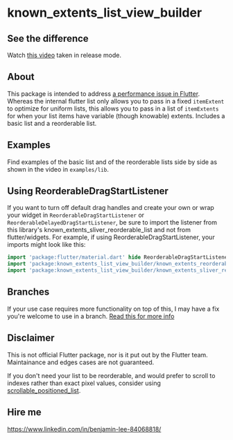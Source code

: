 # known_extents_list_view_builder

## See the difference
Watch [this video](https://vimeo.com/582598514) taken in release mode.

## About
This package is intended to address [a performance issue in Flutter](https://github.com/flutter/flutter/issues/52207). Whereas the internal flutter list only allows you to pass in a fixed `itemExtent` to optimize for uniform lists, this allows you to pass in a list of `itemExtents` for when your list items have variable (though knowable) extents. Includes a basic list and a reorderable list.

## Examples
Find examples of the basic list and of the reorderable lists side by side as shown in the video in `examples/lib`.

## Using ReorderableDragStartListener
If you want to turn off default drag handles and create your own or wrap your widget in `ReorderableDragStartListener` or `ReorderableDelayedDragStartListener`, be sure to import the listener from this library's known_extents_sliver_reorderable_list and not from flutter/widgets. For example, if using ReorderableDragStartListener, your imports might look like this:

```dart
import 'package:flutter/material.dart' hide ReorderableDragStartListener;
import 'package:known_extents_list_view_builder/known_extents_reorderable_list_view_builder.dart';
import 'package:known_extents_list_view_builder/known_extents_sliver_reorderable_list.dart' show ReorderableDragStartListener;
```

## Branches

If your use case requires more functionality on top of this, I may have a fix you're welcome to use in a branch. [Read this for more info](https://github.com/bendelonlee/known_extents_list_view_builder/blob/master/BRANCHES.md)

## Disclaimer
This is not official Flutter package, nor is it put out by the Flutter team. Maintainance and edges cases are not guaranteed.

If you don't need your list to be reorderable, and would prefer to scroll to indexes rather than exact pixel values, consider using [scrollable_positioned_list](https://pub.dev/packages/scrollable_positioned_list).

## Hire me
https://www.linkedin.com/in/benjamin-lee-84068818/
